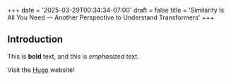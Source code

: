 +++
date = '2025-03-29T00:34:34-07:00'
draft = false
title = 'Similarity Is All You Need — Another Perspective to Understand Transformers'
+++

## Introduction

This is **bold** text, and this is *emphasized* text.

Visit the [Hugo](https://gohugo.io) website!
